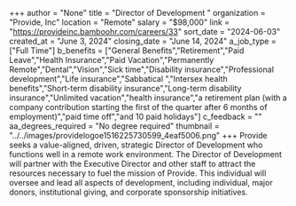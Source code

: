+++
author = "None"
title = "Director of Development "
organization = "Provide, Inc"
location = "Remote"
salary = "$98,000"
link = "https://provideinc.bamboohr.com/careers/33"
sort_date = "2024-06-03"
created_at = "June 3, 2024"
closing_date = "June 14, 2024"
a_job_type = ["Full Time"]
b_benefits = ["General Benefits","Retirement","Paid Leave","Health Insurance","Paid Vacation","Permanently Remote","Dental","Vision","Sick time","Disability insurance","Professional development","Life insurance","Sabbatical ","Intersex health benefits","Short-term disability insurance","Long-term disability insurance","Unlimited vacation","health insurance","a retirement plan (with a company contribution starting the first of the quarter after 6 months of employment)","paid time off","and 10 paid holidays"]
c_feedback = ""
aa_degrees_required = "No degree required"
thumbnail = "../../images/providelogoe1516225730599_4eaf5006.png"
+++
Provide seeks a value-aligned, driven, strategic Director of Development who functions well in a remote work environment. The Director of Development will partner with the Executive Director and other staff to attract the resources necessary to fuel the mission of Provide. This individual will oversee and lead all aspects of development, including individual, major donors, institutional giving, and corporate sponsorship initiatives.  
